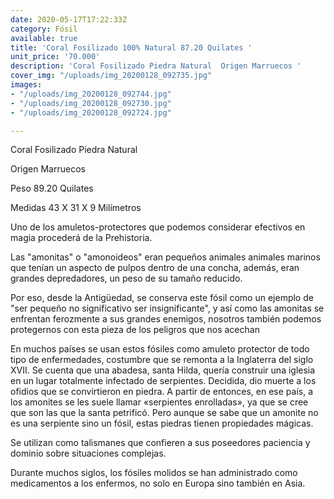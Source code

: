 ```yaml
---
date: 2020-05-17T17:22:33Z
category: Fósil
available: true
title: 'Coral Fosilizado 100% Natural 87.20 Quilates '
unit_price: '70.000'
description: 'Coral Fosilizado Piedra Natural  Origen Marruecos '
cover_img: "/uploads/img_20200128_092735.jpg"
images:
- "/uploads/img_20200128_092744.jpg"
- "/uploads/img_20200128_092730.jpg"
- "/uploads/img_20200128_092724.jpg"

---
```

Coral Fosilizado Piedra Natural

Origen Marruecos

Peso 89.20 Quilates

Medidas 43 X 31 X 9 Milímetros

Uno de los amuletos-protectores que podemos considerar efectivos en magia procederá de la Prehistoria.

Las "amonitas" o "amonoideos" eran pequeños animales animales marinos que tenían un aspecto de pulpos dentro de una concha, además, eran grandes depredadores, un peso de su tamaño reducido.

Por eso, desde la Antigüedad, se conserva este fósil como un ejemplo de "ser pequeño no significativo ser insignificante", y así como las amonitas se enfrentan ferozmente a sus grandes enemigos, nosotros también podemos protegernos con esta pieza de los peligros que nos acechan

En muchos países se usan estos fósiles como amuleto protector de todo tipo de enfermedades, costumbre que se remonta a la Inglaterra del siglo XVII. Se cuenta que una abadesa, santa Hilda, quería construir una iglesia en un lugar totalmente infectado de serpientes. Decidida, dio muerte a los ofidios que se convirtieron en piedra. A partir de entonces, en ese país, a los amonites se les suele llamar «serpientes enrolladas», ya que se cree que son las que la santa petrificó. Pero aunque se sabe que un amonite no es una serpiente sino un fósil, estas piedras tienen propiedades mágicas.

Se utilizan como talismanes que confieren a sus poseedores paciencia y dominio sobre situaciones complejas.

Durante muchos siglos, los fósiles molidos se han administrado como medicamentos a los enfermos, no solo en Europa sino también en Asia.